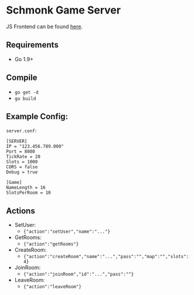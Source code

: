 # Schmonk Game Server

JS Frontend can be found [here](https://github.com/SchmonkIO/schmonk-client-js).

## Requirements

- Go 1.9+

## Compile

- `go get -d`
- `go build`

## Example Config:

`server.conf`:
```
[SERVER]
IP = "123.456.789.000"
Port = 8080
TickRate = 20
Slots = 1000
CORS = false
Debug = true

[Game]
NameLength = 16
SlotsPerRoom = 10
```

## Actions

- SetUser: 
    - `{"action":"setUser","name":"..."}`
- GetRooms:
    - `{"action":"getRooms"}`
- CreateRoom:
    - `{"action":"createRoom","name":"...","pass":"","map":"","slots":4}`
- JoinRoom:
    - `{"action":"joinRoom","id":"...","pass":""}`
- LeaveRoom:
    - `{"action":"leaveRoom"}`
